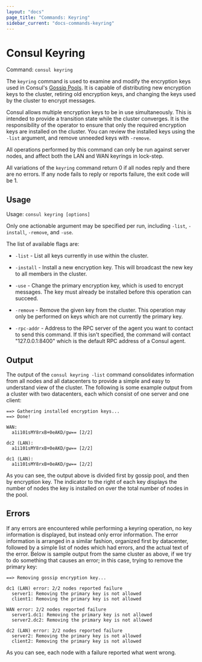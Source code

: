 ```yaml
---
layout: "docs"
page_title: "Commands: Keyring"
sidebar_current: "docs-commands-keyring"
---
```


# Consul Keyring

Command: `consul keyring`

The `keyring` command is used to examine and modify the encryption keys used in
Consul's [Gossip Pools](/docs/internals/gossip.html). It is capable of
distributing new encryption keys to the cluster, retiring old encryption keys,
and changing the keys used by the cluster to encrypt messages.

Consul allows multiple encryption keys to be in use simultaneously. This is
intended to provide a transition state while the cluster converges. It is the
responsibility of the operator to ensure that only the required encryption keys
are installed on the cluster. You can review the installed keys using the
`-list` argument, and remove unneeded keys with `-remove`.

All operations performed by this command can only be run against server nodes,
and affect both the LAN and WAN keyrings in lock-step.

All variations of the `keyring` command return 0 if all nodes reply and there
are no errors. If any node fails to reply or reports failure, the exit code
will be 1.

## Usage

Usage: `consul keyring [options]`

Only one actionable argument may be specified per run, including `-list`,
`-install`, `-remove`, and `-use`.

The list of available flags are:

* `-list` - List all keys currently in use within the cluster.

* `-install` - Install a new encryption key. This will broadcast the new key to
  all members in the cluster.

* `-use` - Change the primary encryption key, which is used to encrypt messages.
  The key must already be installed before this operation can succeed.

* `-remove` - Remove the given key from the cluster. This operation may only be
  performed on keys which are not currently the primary key.

* `-rpc-addr` - Address to the RPC server of the agent you want to contact
  to send this command. If this isn't specified, the command will contact
  "127.0.0.1:8400" which is the default RPC address of a Consul agent.

## Output

The output of the `consul keyring -list` command consolidates information from
all nodes and all datacenters to provide a simple and easy to understand view of
the cluster. The following is some example output from a cluster with two
datacenters, each which consist of one server and one client:

```
==> Gathering installed encryption keys...
==> Done!

WAN:
  a1i101sMY8rxB+0eAKD/gw== [2/2]

dc2 (LAN):
  a1i101sMY8rxB+0eAKD/gw== [2/2]

dc1 (LAN):
  a1i101sMY8rxB+0eAKD/gw== [2/2]
```

As you can see, the output above is divided first by gossip pool, and then by
encryption key. The indicator to the right of each key displays the number of
nodes the key is installed on over the total number of nodes in the pool.

## Errors

If any errors are encountered while performing a keyring operation, no key
information is displayed, but instead only error information. The error
information is arranged in a similar fashion, organized first by datacenter,
followed by a simple list of nodes which had errors, and the actual text of the
error. Below is sample output from the same cluster as above, if we try to do
something that causes an error; in this case, trying to remove the primary key:

```
==> Removing gossip encryption key...

dc1 (LAN) error: 2/2 nodes reported failure
  server1: Removing the primary key is not allowed
  client1: Removing the primary key is not allowed

WAN error: 2/2 nodes reported failure
  server1.dc1: Removing the primary key is not allowed
  server2.dc2: Removing the primary key is not allowed

dc2 (LAN) error: 2/2 nodes reported failure
  server2: Removing the primary key is not allowed
  client2: Removing the primary key is not allowed
```

As you can see, each node with a failure reported what went wrong.
